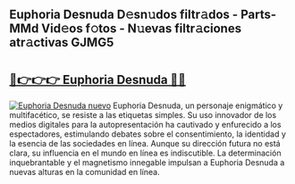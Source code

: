 ## Euphoria Desnuda D𝚎sn𝚞dos filtr𝚊dos - Parts-MMd Vid𝚎os f𝚘tos - N𝚞evas filtr𝚊ciones atr𝚊ctivas GJMG5

# <h2><a href="http://mbatgbj.tromn.icu/?c=Euphoria+Desnuda">🔗👉👉👉 Euphoria Desnuda 🔗🔗</a></h2>

[![Euphoria Desnuda nuevo](https://i.imgur.com/pEAQMta.gif)](http://mbatgbj.tromn.icu/?c=Euphoria+Desnuda)
Euphoria Desnuda, un personaje enigmático y multifacético, se resiste a las etiquetas simples. Su uso innovador de los medios digitales para la autopresentación ha cautivado y enfurecido a los espectadores, estimulando debates sobre el consentimiento, la identidad y la esencia de las sociedades en línea. Aunque su dirección futura no está clara, su influencia en el mundo en línea es indiscutible. La determinación inquebrantable y el magnetismo innegable impulsan a Euphoria Desnuda a nuevas alturas en la comunidad en línea.
